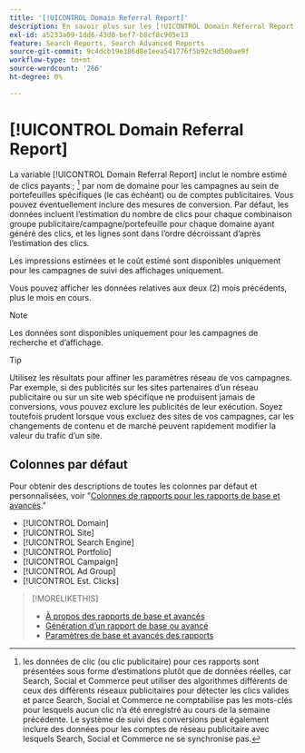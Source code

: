 ```yaml
---
title: '[!UICONTROL Domain Referral Report]'
description: En savoir plus sur les [!UICONTROL Domain Referral Report].
exl-id: a5233a09-1dd6-43d0-bef7-b8cf8c905e13
feature: Search Reports, Search Advanced Reports
source-git-commit: 9c4dcb19e386d8e1eea541776f5b92c9d500ae9f
workflow-type: tm+mt
source-wordcount: '266'
ht-degree: 0%

---
```


# [!UICONTROL Domain Referral Report]

<!-- If we remove this report, also remove concept topic "Domain Optimization." -->

La variable [!UICONTROL Domain Referral Report] inclut le nombre estimé de clics payants ; [^1] par nom de domaine pour les campagnes au sein de portefeuilles spécifiques (le cas échéant) ou de comptes publicitaires. Vous pouvez éventuellement inclure des mesures de conversion. Par défaut, les données incluent l’estimation du nombre de clics pour chaque combinaison groupe publicitaire/campagne/portefeuille pour chaque domaine ayant généré des clics, et les lignes sont dans l’ordre décroissant d’après l’estimation des clics.

Les impressions estimées et le coût estimé sont disponibles uniquement pour les campagnes de suivi des affichages uniquement.

Vous pouvez afficher les données relatives aux deux (2) mois précédents, plus le mois en cours.

>[!NOTE]
>
>Les données sont disponibles uniquement pour les campagnes de recherche et d’affichage.

>[!TIP]
>
>Utilisez les résultats pour affiner les paramètres réseau de vos campagnes. Par exemple, si des publicités sur les sites partenaires d’un réseau publicitaire ou sur un site web spécifique ne produisent jamais de conversions, vous pouvez exclure les publicités de leur exécution. Soyez toutefois prudent lorsque vous excluez des sites de vos campagnes, car les changements de contenu et de marché peuvent rapidement modifier la valeur du trafic d’un site.

[^1]: les données de clic (ou clic publicitaire) pour ces rapports sont présentées sous forme d’estimations plutôt que de données réelles, car Search, Social et Commerce peut utiliser des algorithmes différents de ceux des différents réseaux publicitaires pour détecter les clics valides et parce Search, Social et Commerce ne comptabilise pas les mots-clés pour lesquels aucun clic n’a été enregistré au cours de la semaine précédente. Le système de suivi des conversions peut également inclure des données pour les comptes de réseau publicitaire avec lesquels Search, Social et Commerce ne se synchronise pas.

## Colonnes par défaut

Pour obtenir des descriptions de toutes les colonnes par défaut et personnalisées, voir &quot;[Colonnes de rapports pour les rapports de base et avancés](basic-advanced-report-columns.md).&quot;

* [!UICONTROL Domain]
* [!UICONTROL Site]
* [!UICONTROL Search Engine]
* [!UICONTROL Portfolio]
* [!UICONTROL Campaign]
* [!UICONTROL Ad Group]
* [!UICONTROL Est. Clicks]

>[!MORELIKETHIS]
>
>* [À propos des rapports de base et avancés](basic-advanced-report-about.md)
>* [Génération d’un rapport de base ou avancé](basic-advanced-report-generate.md)
>* [Paramètres de base et avancés des rapports](basic-advanced-report-settings.md)
